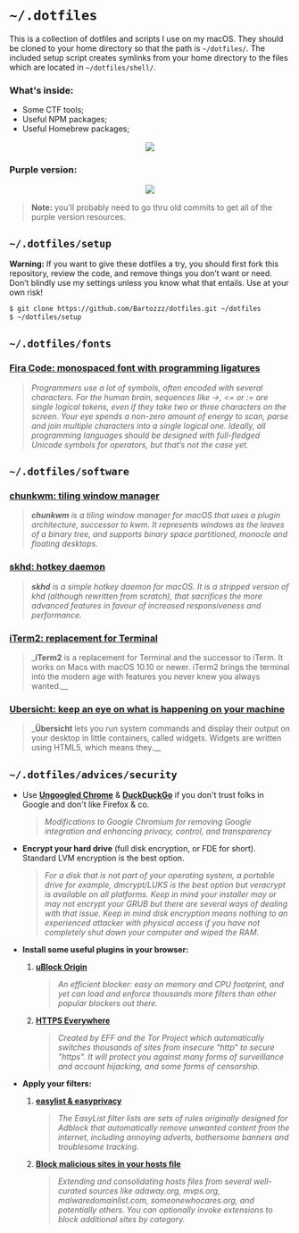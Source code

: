 # `~/.dotfiles`

This is a collection of dotfiles and scripts I use on my macOS. They should be cloned to your home directory so that the path is `~/dotfiles/`. The included setup script creates symlinks from your home directory to the files which are located in `~/dotfiles/shell/`.

### What's inside:

- Some CTF tools;
- Useful NPM packages;
- Useful Homebrew packages;

<div align="center" style="margin: 1rem 0">
  <img src="https://i.imgur.com/GJPRqcz.png" />
</div>

### Purple version:

<div align="center" style="margin: 1rem 0">
  <img src="https://i.imgur.com/3OeGD9u.png" />
</div>

> **Note:** you'll probably need to go thru old commits to get all of the purple version resources.

## `~/.dotfiles/setup`

**Warning:** If you want to give these dotfiles a try, you should first fork this repository, review the code, and remove things you don’t want or need. Don’t blindly use my settings unless you know what that entails. Use at your own risk!

```sh
$ git clone https://github.com/Bartozzz/dotfiles.git ~/dotfiles
$ ~/dotfiles/setup
```

## `~/.dotfiles/fonts`

### [Fira Code: monospaced font with programming ligatures](https://github.com/tonsky/FiraCode)

> _Programmers use a lot of symbols, often encoded with several characters. For the human brain, sequences like ->, <= or := are single logical tokens, even if they take two or three characters on the screen. Your eye spends a non-zero amount of energy to scan, parse and join multiple characters into a single logical one. Ideally, all programming languages should be designed with full-fledged Unicode symbols for operators, but that’s not the case yet._

## `~/.dotfiles/software`

### [chunkwm: tiling window manager](https://github.com/koekeishiya/chunkwm)

> _**chunkwm** is a tiling window manager for macOS that uses a plugin architecture, successor to kwm. It represents windows as the leaves of a binary tree, and supports binary space partitioned, monocle and floating desktops._

### [skhd: hotkey daemon](https://github.com/koekeishiya/skhd)

> _**skhd** is a simple hotkey daemon for macOS. It is a stripped version of khd (although rewritten from scratch), that sacrifices the more advanced features in favour of increased responsiveness and performance._

### [iTerm2: replacement for Terminal](https://www.iterm2.com/)

> \_**iTerm2** is a replacement for Terminal and the successor to iTerm. It works on Macs with macOS 10.10 or newer. iTerm2 brings the terminal into the modern age with features you never knew you always wanted.\_\_

### [Ubersicht: keep an eye on what is happening on your machine](http://tracesof.net/uebersicht/)

> \_**Übersicht** lets you run system commands and display their output on your desktop in little containers, called widgets. Widgets are written using HTML5, which means they.\_\_

## `~/.dotfiles/advices/security`

- Use [**Ungoogled Chrome**](https://github.com/Eloston/ungoogled-chromium) & [**DuckDuckGo**](https://duckduckgo.com) if you don't trust folks in Google and don't like Firefox & co.

  > _Modifications to Google Chromium for removing Google integration and enhancing privacy, control, and transparency_

- **Encrypt your hard drive** (full disk encryption, or FDE for short). Standard LVM encryption is the best option.

  > _For a disk that is not part of your operating system, a portable drive for example, dmcrypt/LUKS is the best option but veracrypt is available on all platforms. Keep in mind your installer may or may not encrypt your GRUB but there are several ways of dealing with that issue. Keep in mind disk encryption means nothing to an experienced attacker with physical access if you have not completely shut down your computer and wiped the RAM._

- **Install some useful plugins in your browser:**

  1. [**uBlock Origin**](https://chrome.google.com/webstore/detail/ublock-origin/cjpalhdlnbpafiamejdnhcphjbkeiagm)

     > _An efficient blocker: easy on memory and CPU footprint, and yet can load and enforce thousands more filters than other popular blockers out there._

  2. [**HTTPS Everywhere**](https://chrome.google.com/webstore/detail/https-everywhere/gcbommkclmclpchllfjekcdonpmejbdp)
     > _Created by EFF and the Tor Project which automatically switches thousands of sites from insecure "http" to secure "https". It will protect you against many forms of surveillance and account hijacking, and some forms of censorship._

- **Apply your filters:**

  1. [**easylist & easyprivacy**](https://easylist.to/)

     > _The EasyList filter lists are sets of rules originally designed for Adblock that automatically remove unwanted content from the internet, including annoying adverts, bothersome banners and troublesome tracking._

  2. [**Block malicious sites in your hosts file**](https://github.com/StevenBlack/hosts)
     > _Extending and consolidating hosts files from several well-curated sources like adaway.org, mvps.org, malwaredomainlist.com, someonewhocares.org, and potentially others. You can optionally invoke extensions to block additional sites by category._
